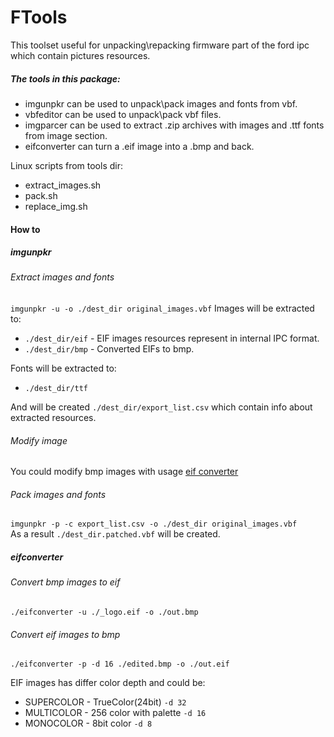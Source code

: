# FTools

This toolset useful for unpacking\repacking firmware part of the ford ipc which contain pictures resources.

##### The tools in this package:
- imgunpkr can be used to unpack\pack images and fonts from vbf.
- vbfeditor can be used to unpack\pack vbf files.
- imgparcer can be used to extract .zip archives with images and .ttf fonts from image section.
- eifconverter can turn a .eif image into a .bmp and back.

Linux scripts from tools dir:
- extract_images.sh
- pack.sh
- replace_img.sh

#### How to
##### imgunpkr
###### Extract images and fonts
`imgunpkr -u -o ./dest_dir original_images.vbf`
Images will be extracted to:
- `./dest_dir/eif` - EIF images resources represent in internal IPC format.   
- `./dest_dir/bmp` - Converted EIFs to bmp.  
    
Fonts will be extracted to:
- `./dest_dir/ttf`  
    
And will be created `./dest_dir/export_list.csv` which contain info about extracted resources.

###### Modify image
You could modify bmp images with usage [eif converter](#eifconverter)

###### Pack images and fonts
`imgunpkr -p -c export_list.csv -o ./dest_dir original_images.vbf`  
As a result `./dest_dir.patched.vbf` will be created.

##### eifconverter
###### Convert bmp images to eif
`./eifconverter -u ./_logo.eif -o ./out.bmp`

###### Convert eif images to bmp  
`./eifconverter -p -d 16 ./edited.bmp -o ./out.eif`

EIF images has differ color depth and could be:
- SUPERCOLOR - TrueColor(24bit) `-d 32`
- MULTICOLOR - 256 color with palette `-d 16`
- MONOCOLOR - 8bit color `-d 8`
